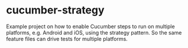 cucumber-strategy
=================

Example project on how to enable Cucumber steps to run on multiple platforms, e.g.
Android and iOS, using the strategy pattern. So the same feature files can drive
tests for multiple platforms.

